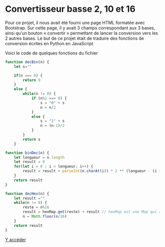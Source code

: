 # Convertisseur basse 2, 10 et 16
Pour ce projet, il nous avait été fourni une page HTML formatée avec Bootstrap. Sur cette page, il y avait 3 champs correspondant aux 3 bases, ainsi qu’un bouton « convertir » permettant de lancer la conversion vers les 2 autres bases. Le but de ce projet était de traduire des fonctions de conversion écrites en Python en JavaScript

Voici le code de quelques fonctions du fichier

```js title="Convertion d'un nombre décimal en JavaScript"
function decBin(n) {
    let s=""

    if(n === 0) {
        return 0
    }
    else {
        while(n != 0) {
            if (n%2 === 0) {
                s = "0" + s
                n = n/2
            }
            else {
                s = "1" + s
                n = (n-1)/2
            }
        }
        return s
    }
```

```js title="Convertion d'un nombre binaire vers un nombre décimal"
function binDec(n) {
    let longueur = n.length
    let result = 0
    for(let i = 0 ; i < longueur; i++) {
        result = result + parseInt(n.charAt(i)) * 2 ** (longueur - (i + 1))
    }
    return result
}
```

```js title="Conversion d'un nombre décimal en hexadécimal"
function decHex(n) {
    let result =""
    while(n != 0) {
        reste = n%16
        result = hexMap.get(reste) + result // hexMap est une Map qui associe chaque caractère hexadécimal à un nombre.
        n = Math.floor(n/16)
    }
    return result
}
```

<a href="./convertisseur/index.html">Y accéder</a>